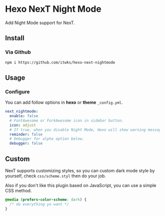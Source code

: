 # Hexo NexT Night Mode

Add Night Mode support for NexT.

## Install

### Via Github

```bash
npm i https://github.com/itwks/hexo-next-nightmode
```

## Usage

### Configure

You can add follow options in **hexo** or **theme** `_config.yml`.

```yml
next_nightmode:
  enable: false
  # FontAwesome or ForkAwesome icon in sidebar button.
  icon: adjust
  # If true, when you disable Night Mode, Hexo will show warning messages in your console.
  reminder: false
  # Debugger for alpha option below.
  debugger: false
```

## Custom

NexT supports customizing styles, so you can custom dark mode style by yourself, check `css/scheme.styl` then do your job.

Also if you don't like this plugin based on JavaScript, you can use a simple CSS method.

```css
@media (prefers-color-scheme: dark) {
  /* do everything yo want */
}
```
